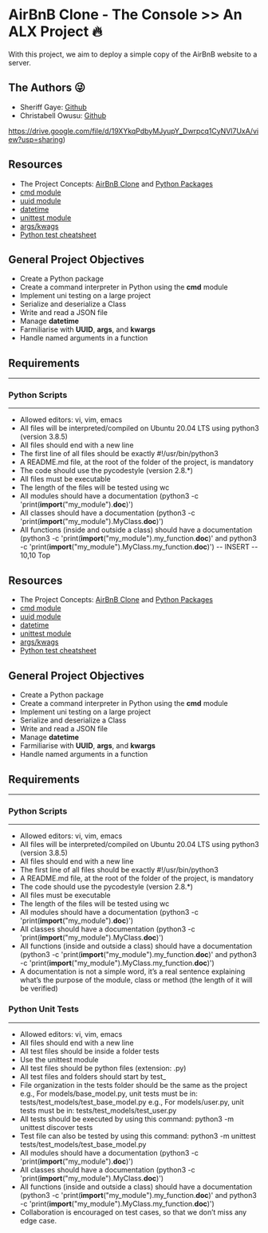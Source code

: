 # AirBnB Clone - The Console  >>  An ALX Project :fire:
With this project, we aim to deploy a simple copy of the AirBnB website to a server.

## The Authors :stuck_out_tongue_winking_eye:
- Sheriff Gaye: [Github](https://github.com/sheriff-gaye)
- Christabell Owusu: [Github](https://github.com/Berl-lin)




https://drive.google.com/file/d/19XYkqPdbyMJyupY_Dwrpcq1CyNVl7UxA/view?usp=sharing)


## Resources
- The Project Concepts: [AirBnB Clone](https://alx-intranet.hbtn.io/concepts/74) and [Python Packages](https://alx-intranet.hbtn.io/concepts/66)
- [cmd module](https://docs.python.org/3.8/library/cmd.html)
- [uuid module](https://docs.python.org/3.8/library/uuid.html)
- [datetime](https://docs.python.org/3.8/library/datetime.html)
- [unittest module](https://docs.python.org/3.8/library/unittest.html#module-unittest)
- [args/kwags](https://yasoob.me/2013/08/04/args-and-kwargs-in-python-explained/)
- [Python test cheatsheet](https://www.pythonsheets.com/notes/python-tests.html)

## General Project Objectives
- Create a Python package
- Create a command interpreter in Python using the **cmd** module
- Implement uni testing on a large project
- Serialize and deserialize a Class
- Write and read a JSON file
- Manage **datetime**
- Farmiliarise with **UUID**, **args**, and **kwargs**
- Handle named arguments in a function

## Requirements
--------------
### Python Scripts
--------------
- Allowed editors: vi, vim, emacs
- All files will be interpreted/compiled on Ubuntu 20.04 LTS using python3 (version 3.8.5)
- All files should end with a new line
- The first line of all files should be exactly #!/usr/bin/python3
- A README.md file, at the root of the folder of the project, is mandatory
- The code should use the pycodestyle (version 2.8.*)
- All files must be executable
- The length of the files will be tested using wc
- All modules should have a documentation (python3 -c 'print(__import__("my_module").__doc__)')
- All classes should have a documentation (python3 -c 'print(__import__("my_module").MyClass.__doc__)')
- All functions (inside and outside a class) should have a documentation (python3 -c 'print(__import__("my_module").my_function.__doc__)' and python3 -c 'print(__import__("my_module").MyClass.my_function.__doc__)')
-- INSERT --                                                                10,10         Top



## Resources
- The Project Concepts: [AirBnB Clone](https://alx-intranet.hbtn.io/concepts/74) and [Python Packages](https://alx-intranet.hbtn.io/concepts/66)
- [cmd module](https://docs.python.org/3.8/library/cmd.html)
- [uuid module](https://docs.python.org/3.8/library/uuid.html)
- [datetime](https://docs.python.org/3.8/library/datetime.html)
- [unittest module](https://docs.python.org/3.8/library/unittest.html#module-unittest)
- [args/kwags](https://yasoob.me/2013/08/04/args-and-kwargs-in-python-explained/)
- [Python test cheatsheet](https://www.pythonsheets.com/notes/python-tests.html)

## General Project Objectives
- Create a Python package
- Create a command interpreter in Python using the **cmd** module
- Implement uni testing on a large project
- Serialize and deserialize a Class
- Write and read a JSON file
- Manage **datetime**
- Farmiliarise with **UUID**, **args**, and **kwargs**
- Handle named arguments in a function

## Requirements
--------------
### Python Scripts
--------------
- Allowed editors: vi, vim, emacs
- All files will be interpreted/compiled on Ubuntu 20.04 LTS using python3 (version 3.8.5)
- All files should end with a new line
- The first line of all files should be exactly #!/usr/bin/python3
- A README.md file, at the root of the folder of the project, is mandatory
- The code should use the pycodestyle (version 2.8.*)
- All files must be executable
- The length of the files will be tested using wc
- All modules should have a documentation (python3 -c 'print(__import__("my_module").__doc__)')
- All classes should have a documentation (python3 -c 'print(__import__("my_module").MyClass.__doc__)')
- All functions (inside and outside a class) should have a documentation (python3 -c 'print(__import__("my_module").my_function.__doc__)' and python3 -c 'print(__import__("my_module").MyClass.my_function.__doc__)')
- A documentation is not a simple word, it’s a real sentence explaining what’s the purpose of the module, class or method (the length of it will be verified)

### Python Unit Tests
---------------
- Allowed editors: vi, vim, emacs
- All files should end with a new line
- All test files should be inside a folder tests
- Use the unittest module
- All test files should be python files (extension: .py)
- All test files and folders should start by test_
- File organization in the tests folder should be the same as the project
e.g., For models/base_model.py, unit tests must be in: tests/test_models/test_base_model.py
e.g., For models/user.py, unit tests must be in: tests/test_models/test_user.py
- All tests should be executed by using this command: python3 -m unittest discover tests
- Test file can also be tested by using this command: python3 -m unittest tests/test_models/test_base_model.py
- All modules should have a documentation (python3 -c 'print(__import__("my_module").__doc__)')
- All classes should have a documentation (python3 -c 'print(__import__("my_module").MyClass.__doc__)')
- All functions (inside and outside a class) should have a documentation (python3 -c 'print(__import__("my_module").my_function.__doc__)' and python3 -c 'print(__import__("my_module").MyClass.my_function.__doc__)') 
- Collaboration is encouraged on test cases, so that we don’t miss any edge case.
